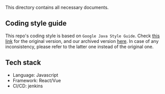 This directory contains all necessary documents.

## Coding style guide

This repo's coding style is based on `Google Java Style Guide`. Check [this link](https://google.github.io/styleguide/javaguide.html) for the original version, and our archived version [here](Google%20Java%20Style%20Guide.md). In case of any inconsistency, please refer to the latter one instead of the original one.

## Tech stack
- Language: Javascript
- Framework: React/Vue
- CI/CD: jenkins